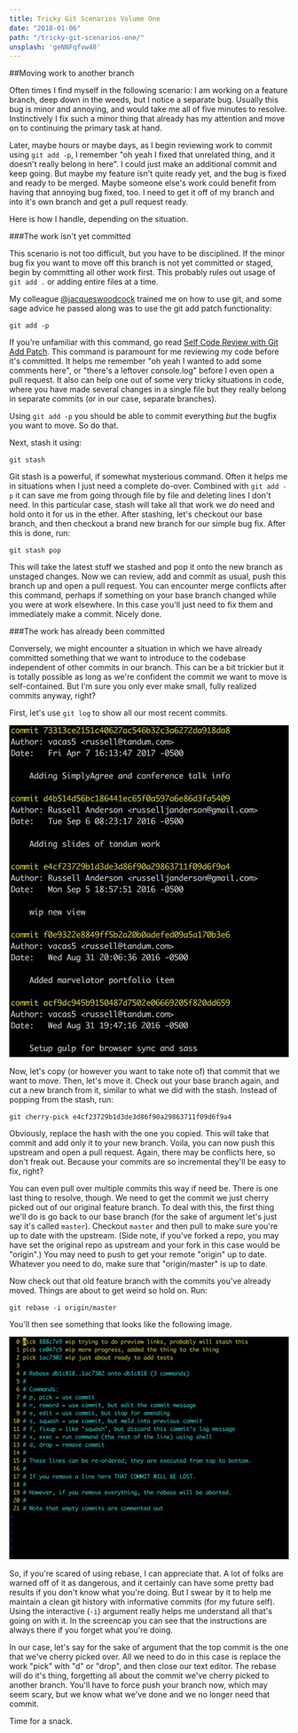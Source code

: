 ```yaml
---
title: Tricky Git Scenarios Volume One
date: "2018-01-06"
path: "/tricky-git-scenarios-one/"
unsplash: 'geNNFqfvw48'
---
```


##Moving work to another branch

Often times I find myself in the following scenario: I am working on a feature branch, deep down in the weeds, but I notice a separate bug. Usually this bug is minor and annoying, and would take me all of five minutes to resolve. Instinctively I fix such a minor thing that already has my attention and move on to continuing the primary task at hand.

Later, maybe hours or maybe days, as I begin reviewing work to commit using `git add -p`, I remember "oh yeah I fixed that unrelated thing, and it doesn't really belong in here". I could just make an additional commit and keep going. But maybe my feature isn't quite ready yet, and the bug is fixed and ready to be merged. Maybe someone else's work could benefit from having that annoying bug fixed, too. I need to get it off of my branch and into it's own branch and get a pull request ready.

Here is how I handle, depending on the situation.

###The work isn't yet committed

This scenario is not too difficult, but you have to be disciplined. If the minor bug fix you want to move off this branch is not yet committed or staged, begin by committing all other work first. This probably rules out usage of `git add .` or adding entire files at a time.

My colleague [@jacqueswoodcock](https://twitter.com/jacqueswoodcock) trained me on how to use git, and some sage advice he passed along was to use the git add patch functionality:

```
git add -p
```

If you're unfamiliar with this command, go read [Self Code Review with Git Add Patch](https://dev.to/sharpshark28/self-code-review-with-git-add-patch). This command is paramount for me reviewing my code before it's committed. It helps me remember "oh yeah I wanted to add some comments here", or "there's a leftover console.log" before I even open a pull request. It also can help one out of some very tricky situations in code, where you have made several changes in a single file but they really belong in separate commits (or in our case, separate branches).

Using `git add -p` you should be able to commit everything _but_ the bugfix you want to move. So do that.

Next, stash it using:

```
git stash
```

Git stash is a powerful, if somewhat mysterious command. Often it helps me in situations when I just need a complete do-over. Combined with `git add -p` it can save me from going through file by file and deleting lines I don't need. In this particular case, stash will take all that work we _do_ need and hold onto it for us in the ether. After stashing, let's checkout our base branch, and then checkout a brand new branch for our simple bug fix. After this is done, run:

```
git stash pop
```

This will take the latest stuff we stashed and pop it onto the new branch as unstaged changes. Now we can review, add and commit as usual, push this branch up and open a pull request. You can encounter merge conflicts after this command, perhaps if something on your base branch changed while you were at work elsewhere. In this case you'll just need to fix them and immediately make a commit. Nicely done.

###The work has already been committed

Conversely, we might encounter a situation in which we have already committed something that we want to introduce to the codebase independent of other commits in our branch. This can be a bit trickier but it is totally possible as long as we're confident the commit we want to move is self-contained. But I'm sure you only ever make small, fully realized commits anyway, right?

First, let's use `git log` to show all our most recent commits.

![Sample Git Log](./git-log.jpg)

Now, let's copy (or however you want to take note of) that commit that we want to move. Then, let's move it. Check out your base branch again, and cut a new branch from it, similar to what we did with the stash. Instead of popping from the stash, run:

```
git cherry-pick e4cf23729b1d3de3d86f90a29863711f09d6f9a4
```

Obviously, replace the hash with the one you copied. This will take that commit and add only it to your new branch. Voila, you can now push this upstream and open a pull request. Again, there may be conflicts here, so don't freak out. Because your commits are so incremental they'll be easy to fix, right?

You can even pull over multiple commits this way if need be. There is one last thing to resolve, though. We need to get the commit we just cherry picked out of our original feature branch. To deal with this, the first thing we'll do is go back to our base branch (for the sake of argument let's just say it's called `master`). Checkout `master` and then pull to make sure you're up to date with the upstream. (Side note, if you've forked a repo, you may have set the original repo as upstream and your fork in this case would be "origin".) You may need to push to get your remote "origin" up to date. Whatever you need to do, make sure that "origin/master" is up to date.

Now check out that old feature branch with the commits you've already moved. Things are about to get weird so hold on. Run:

```
git rebase -i origin/master
```

You'll then see something that looks like the following image.

![Sample Git Rebase](./git-rebase.jpg)

So, if you're scared of using rebase, I can appreciate that. A lot of folks are warned off of it as dangerous, and it certainly can have some pretty bad results if you don't know what you're doing. But I swear by it to help me maintain a clean git history with informative commits (for my future self). Using the interactive (`-i`) argument really helps me understand all that's going on with it. In the screencap you can see that the instructions are always there if you forget what you're doing.

In our case, let's say for the sake of argument that the top commit is the one that we've cherry picked over. All we need to do in this case is replace the work "pick" with "d" or "drop", and then close our text editor. The rebase will do it's thing, forgetting all about the commit we've cherry picked to another branch. You'll have to force push your branch now, which may seem scary, but we know what we've done and we no longer need that commit.

Time for a snack.
